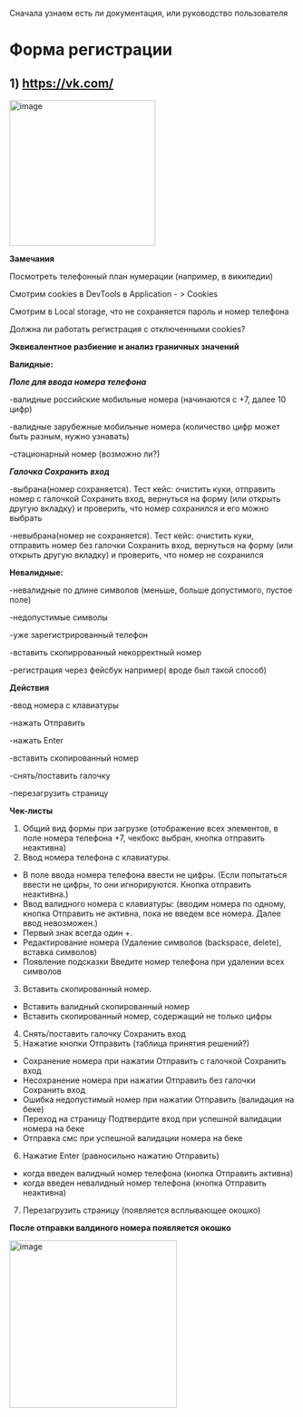 Сначала узнаем есть ли документация, или руководство пользователя

# Форма регистрации
## 1) https://vk.com/
<img width="257" alt="image" src="https://user-images.githubusercontent.com/44865195/229306029-128ac76d-8a38-433a-81a6-be20ce74c929.png">

**Замечания**

Посмотреть телефонный план нумерации (например, в википедии)

Смотрим cookies в DevTools в Application - > Cookies 

Смотрим в Local storage, что не сохраняется пароль и номер телефона

Должна ли работать регистрация с отключенными cookies?

**Эквивалентное разбиение и анализ граничных значений**

**Валидные:**

***Поле для ввода номера телефона***

-валидные российские мобильные номера (начинаются с +7, далее 10 цифр)

-валидные зарубежные мобильные номера (количество цифр может быть разным, нужно узнавать)

-стационарный номер (возможно ли?)

***Галочка Сохранить вход***

-выбрана(номер сохраняется). Тест кейс: очистить куки, отправить номер с галочкой Сохранить вход, вернуться на форму (или открыть другую вкладку) и проверить, что номер сохранился и его можно выбрать

-невыбрана(номер не сохраняется). Тест кейс: очистить куки, отправить номер без галочки Сохранить вход, вернуться на форму (или открыть другую вкладку) и проверить, что номер не сохранился 

**Невалидные:**

-невалидные по длине символов (меньше, больше допустимого, пустое поле)

-недопустимые символы

-уже зарегистрированный телефон

-вставить скопиррованный некорректный номер

-регистрация через фейсбук например( вроде был такой способ)

**Действия**

-ввод номера с клавиатуры

-нажать Отправить

-нажать Enter

-вставить скопированный номер

-снять/поставить галочку

-перезагрузить страницу

**Чек-листы**

1) Общий вид формы при загрузке (отображение всех элементов, в поле номера телефона +7, чекбокс выбран, кнопка отправить неактивна)
2) Ввод номера телефона с клавиатуры.
 - В поле ввода номера телефона ввести не цифры. (Если попытаться ввести не цифры, то они игнорируются. Кнопка отправить неактивна.)
 - Ввод валидного номера с клавиатуры: (вводим номера по одному, кнопка Отправить не активна, пока не введем все номера. Далее ввод невозможен.)
 - Первый знак всегда один +.
 - Редактирование номера (Удаление символов (backspace, delete), вставка символов)
 - Появление подсказки Введите номер телефона при удалении всех символов
3) Вставить скопированный номер.
 - Вставить валидный скопированный номер
 - Вставить скопированный номер, содержащий не только цифры
4) Снять/поставить галочку Сохранить вход
5) Нажатие кнопки Отправить (таблица принятия решений?)
 - Сохранение номера при нажатии Отправить с галочкой Сохранить вход
 - Несохранение номера при нажатии Отправить без галочки Сохранить вход
 - Ошибка недопустимый номер при нажатии Отправить (валидация на беке)
 - Переход на страницу Подтвердите вход при успешной валидации номера на беке
 - Отправка смс при успешной валидации номера на беке
6) Нажатие Enter (равносильно нажатию Отправить)
 - когда введен валидный номер телефона (кнопка Отправить активна)
 - когда введен невалидный номер телефона (кнопка Отправить неактивна)
7) Перезагрузить страницу (появляется всплывающее окошко)

**После отправки валдиного номера появляется окошко**

<img width="295" alt="image" src="https://user-images.githubusercontent.com/44865195/229346790-9bc10b0c-ad7f-4edf-9161-3fef8af962f7.png">

